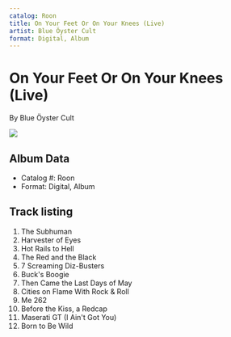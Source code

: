 ```yaml
---
catalog: Roon
title: On Your Feet Or On Your Knees (Live)
artist: Blue Öyster Cult
format: Digital, Album
---
```


# On Your Feet Or On Your Knees (Live)

By Blue Öyster Cult

![](../../assets/albumcovers/Blue_Öyster_Cult-On_Your_Feet_Or_On_Your_Knees_Live.png)

## Album Data

- Catalog #: Roon
- Format: Digital, Album


## Track listing


1. The Subhuman
2. Harvester of Eyes
3. Hot Rails to Hell
4. The Red and the Black
5. 7 Screaming Diz-Busters
6. Buck's Boogie
7. Then Came the Last Days of May
8. Cities on Flame With Rock & Roll
9. Me 262
10. Before the Kiss, a Redcap
11. Maserati GT (I Ain't Got You)
12. Born to Be Wild

